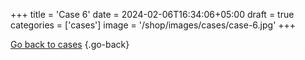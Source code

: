 +++
title = 'Case 6'
date = 2024-02-06T16:34:06+05:00
draft = true
categories = ['cases']
image = '/shop/images/cases/case-6.jpg'
+++


[Go back to cases](/shop/categories/cases/)
{.go-back}